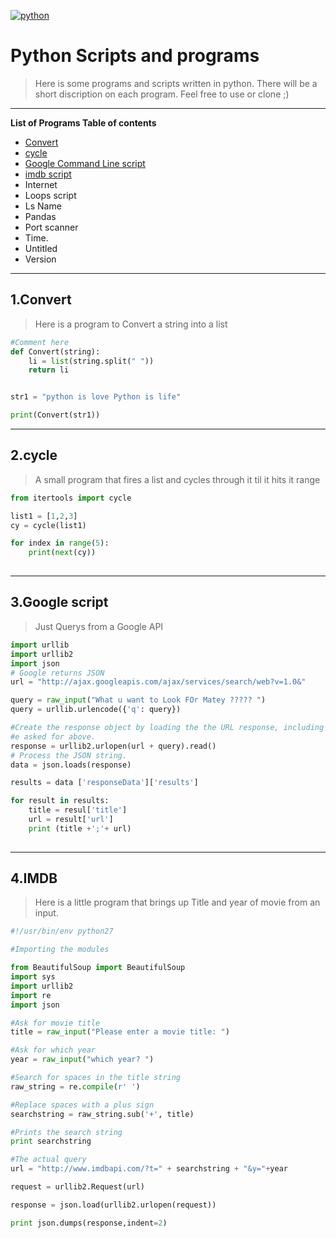 <a href="http://fvcproductions.com"><img src="https://www.python.org/static/opengraph-icon-200x200.png" title="python" alt="python"></a>

<!-- added link for image above  -->


# Python Scripts and programs 

> Here is some programs and scripts written in python.
There will be a short discription on each program. 
Feel free to use or clone ;)

---

**List of Programs Table of contents**

- [Convert](#1.convert)
- [cycle](#2.cycle)
- [Google Command Line script](#3.Googlescript)
- [imdb script](#4.IMDB)
- Internet 
- Loops script
- Ls Name
- Pandas 
- Port scanner
- Time.
- Untitled
- Version 

---

## 1.Convert
> Here is a program to Convert a string into a list 

```python
#Comment here 
def Convert(string):
    li = list(string.split(" "))
    return li


str1 = "python is love Python is life"

print(Convert(str1)) 
```
---

## 2.cycle
> A small program that fires a list and cycles through it til it hits it range 

```Python 
from itertools import cycle

list1 = [1,2,3]
cy = cycle(list1)

for index in range(5):
    print(next(cy))
    
```

---
## 3.Google script
> Just Querys from a Google API 

```Python
import urllib
import urllib2
import json
# Google returns JSON
url = "http://ajax.googleapis.com/ajax/services/search/web?v=1.0&"

query = raw_input("What u want to Look FOr Matey ????? ")
query = urllib.urlencode({'q': query})

#Create the response object by loading the the URL response, including the query
#e asked for above. 
response = urllib2.urlopen(url + query).read()
# Process the JSON string.
data = json.loads(response)

results = data ['responseData']['results']

for result in results:
    title = resul['title']
    url = result['url']
    print (title +';'+ url)
    

```
---
## 4.IMDB
>Here is a little program that brings up Title and year of movie from an input. 

```Python
#!/usr/bin/env python27

#Importing the modules

from BeautifulSoup import BeautifulSoup
import sys
import urllib2
import re
import json

#Ask for movie title
title = raw_input("Please enter a movie title: ")

#Ask for which year
year = raw_input("which year? ")

#Search for spaces in the title string
raw_string = re.compile(r' ')

#Replace spaces with a plus sign
searchstring = raw_string.sub('+', title)

#Prints the search string
print searchstring

#The actual query
url = "http://www.imdbapi.com/?t=" + searchstring + "&y="+year

request = urllib2.Request(url)

response = json.load(urllib2.urlopen(request))

print json.dumps(response,indent=2)

```

